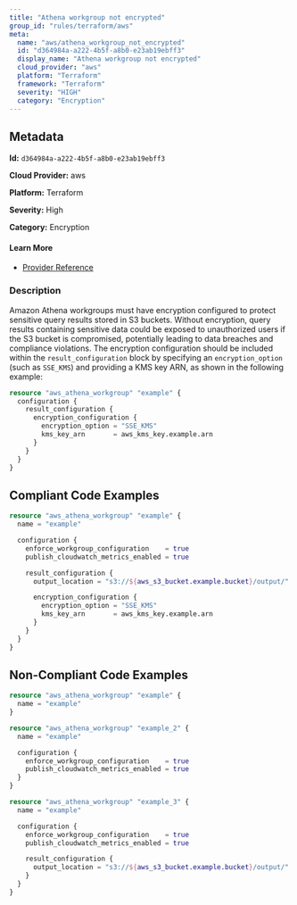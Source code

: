 ```yaml
---
title: "Athena workgroup not encrypted"
group_id: "rules/terraform/aws"
meta:
  name: "aws/athena_workgroup_not_encrypted"
  id: "d364984a-a222-4b5f-a8b0-e23ab19ebff3"
  display_name: "Athena workgroup not encrypted"
  cloud_provider: "aws"
  platform: "Terraform"
  framework: "Terraform"
  severity: "HIGH"
  category: "Encryption"
---
```

## Metadata

**Id:** `d364984a-a222-4b5f-a8b0-e23ab19ebff3`

**Cloud Provider:** aws

**Platform:** Terraform

**Severity:** High

**Category:** Encryption

#### Learn More

 - [Provider Reference](https://registry.terraform.io/providers/hashicorp/aws/latest/docs/resources/athena_workgroup#encryption_configuration)

### Description

 Amazon Athena workgroups must have encryption configured to protect sensitive query results stored in S3 buckets. Without encryption, query results containing sensitive data could be exposed to unauthorized users if the S3 bucket is compromised, potentially leading to data breaches and compliance violations. The encryption configuration should be included within the `result_configuration` block by specifying an `encryption_option` (such as `SSE_KMS`) and providing a KMS key ARN, as shown in the following example:

```terraform
resource "aws_athena_workgroup" "example" {
  configuration {
    result_configuration {
      encryption_configuration {
        encryption_option = "SSE_KMS"
        kms_key_arn       = aws_kms_key.example.arn
      }
    }
  }
}
```


## Compliant Code Examples
```terraform
resource "aws_athena_workgroup" "example" {
  name = "example"

  configuration {
    enforce_workgroup_configuration    = true
    publish_cloudwatch_metrics_enabled = true

    result_configuration {
      output_location = "s3://${aws_s3_bucket.example.bucket}/output/"

      encryption_configuration {
        encryption_option = "SSE_KMS"
        kms_key_arn       = aws_kms_key.example.arn
      }
    }
  }
}

```
## Non-Compliant Code Examples
```terraform
resource "aws_athena_workgroup" "example" {
  name = "example"
}

resource "aws_athena_workgroup" "example_2" {
  name = "example"

  configuration {
    enforce_workgroup_configuration    = true
    publish_cloudwatch_metrics_enabled = true
  }
}

resource "aws_athena_workgroup" "example_3" {
  name = "example"

  configuration {
    enforce_workgroup_configuration    = true
    publish_cloudwatch_metrics_enabled = true

    result_configuration {
      output_location = "s3://${aws_s3_bucket.example.bucket}/output/"
    }
  }
}

```